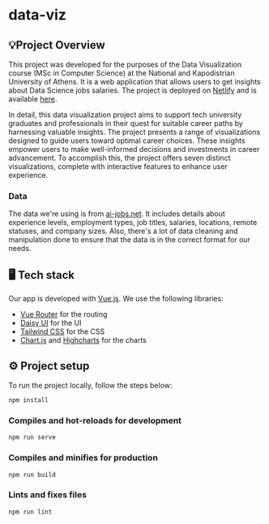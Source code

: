 # data-viz

## 💡Project Overview
This project was developed for the purposes of the Data Visualization course (MSc in Computer Science) at the National 
and Kapodistrian University of Athens. It is a web application that allows users to get insights about Data Science 
jobs salaries. The project is deployed on [Netlify](https://www.netlify.com/) and is available [here](https://master--statuesque-cactus-b3a29a.netlify.app).

In detail, this data visualization project aims to support tech university graduates and professionals in their quest 
for suitable career paths by harnessing valuable insights. The project presents a range of visualizations designed to 
guide users toward optimal career choices. These insights empower users to make well-informed decisions and investments 
in career advancement. To accomplish this, the project offers seven distinct visualizations, complete with interactive 
features to enhance user experience. 

### Data
The data we're using is from [ai-jobs.net](https://ai-jobs.net/salaries/form/). It includes details about experience 
levels, employment types, job titles, salaries, locations, remote statuses, and company sizes. Also, there's a lot of 
data cleaning and manipulation done to ensure that the data is in the correct format for our needs.


## 🖥 Tech stack
Our app is developed with [Vue.js](https://vuejs.org/). We use the following libraries:
- [Vue Router](https://router.vuejs.org/) for the routing
- [Daisy UI](https://daisyui.com/) for the UI
- [Tailwind CSS](https://tailwindcss.com/) for the CSS
- [Chart.js](https://www.chartjs.org/) and [Highcharts](https://www.highcharts.com/) for the charts


## ⚙️ Project setup

To run the project locally, follow the steps below:
```
npm install
```

### Compiles and hot-reloads for development
```
npm run serve
```

### Compiles and minifies for production
```
npm run build
```

### Lints and fixes files
```
npm run lint
```
